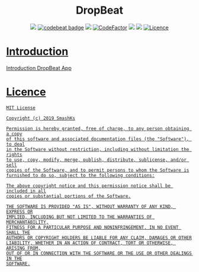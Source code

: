 <h1 align="center"> DropBeat </h1>
<p align="center">
<a href="https://circleci.com/gh/pokk/DropBeat"><img src="https://circleci.com/gh/pokk/DropBeat.svg?style=svg"></a>
<a href="https://codebeat.co/projects/github-com-pokk-dropbeat-master"><img alt="codebeat badge" src="https://codebeat.co/badges/7079a1bd-6e84-4a94-bf8a-b30f7c509114" /></a>
<a href="https://www.codacy.com/manual/pokk/DropBeat?utm_source=github.com&amp;utm_medium=referral&amp;utm_content=pokk/DropBeat&amp;utm_campaign=Badge_Grade"><img src="https://api.codacy.com/project/badge/Grade/7aa04a1604444d4592ce22da25b2299a"/></a>
<a href="https://www.codefactor.io/repository/github/smashks/stationmusicfm"><img src="https://www.codefactor.io/repository/github/smashks/stationmusicfm/badge" alt="CodeFactor" /></a>
<a href="https://codeclimate.com/github/pokk/DropBeat/maintainability"><img src="https://api.codeclimate.com/v1/badges/f9ef124dc3df905b7fc4/maintainability" /></a>
<a href="https://codeclimate.com/github/pokk/DropBeat/test_coverage"><img src="https://api.codeclimate.com/v1/badges/f9ef124dc3df905b7fc4/test_coverage" /></a>
<a href="https://opensource.org/licenses/MIT"><img alt="Licence" src="https://img.shields.io/badge/license-MIT-green.svg" />
</p>

# Introduction

Introduction DropBeat App

# Licence

```
MIT License

Copyright (c) 2019 SmashKs

Permission is hereby granted, free of charge, to any person obtaining a copy
of this software and associated documentation files (the "Software"), to deal
in the Software without restriction, including without limitation the rights
to use, copy, modify, merge, publish, distribute, sublicense, and/or sell
copies of the Software, and to permit persons to whom the Software is
furnished to do so, subject to the following conditions:

The above copyright notice and this permission notice shall be included in all
copies or substantial portions of the Software.

THE SOFTWARE IS PROVIDED "AS IS", WITHOUT WARRANTY OF ANY KIND, EXPRESS OR
IMPLIED, INCLUDING BUT NOT LIMITED TO THE WARRANTIES OF MERCHANTABILITY,
FITNESS FOR A PARTICULAR PURPOSE AND NONINFRINGEMENT. IN NO EVENT SHALL THE
AUTHORS OR COPYRIGHT HOLDERS BE LIABLE FOR ANY CLAIM, DAMAGES OR OTHER
LIABILITY, WHETHER IN AN ACTION OF CONTRACT, TORT OR OTHERWISE, ARISING FROM,
OUT OF OR IN CONNECTION WITH THE SOFTWARE OR THE USE OR OTHER DEALINGS IN THE
SOFTWARE.
```
